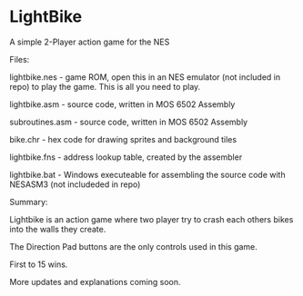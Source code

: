 # LightBike
A simple 2-Player action game for the NES

Files:

lightbike.nes   - game ROM, open this in an NES emulator (not included in repo) to play the game.  This is all you need to play.

lightbike.asm   - source code, written in MOS 6502 Assembly

subroutines.asm - source code, written in MOS 6502 Assembly

bike.chr        - hex code for drawing sprites and background tiles

lightbike.fns   - address lookup table, created by the assembler

lightbike.bat   - Windows executeable for assembling the source code with NESASM3 (not includeded in repo)




Summary:

Lightbike is an action game where two player try to crash each others bikes into the walls they create.

The Direction Pad buttons are the only controls used in this game.

First to 15 wins.



More updates and explanations coming soon.

